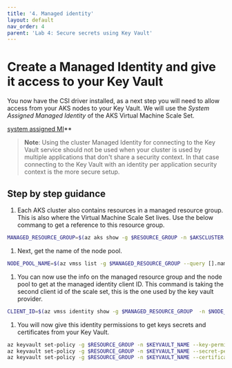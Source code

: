 ```yaml
---
title: '4. Managed identity'
layout: default
nav_order: 4
parent: 'Lab 4: Secure secrets using Key Vault'
---
```


# Create a Managed Identity and give it access to your Key Vault

You now have the CSI driver installed, as a next step you will need to allow access from your AKS nodes to your Key Vault. We will use the _System Assigned Managed Identity_ of the AKS Virtual Machine Scale Set.

[system assigned MI](https://docs.microsoft.com/en-us/azure/aks/csi-secrets-store-identity-access#use-a-system-assigned-managed-identity)**

> **Note**: Using the cluster Managed Identity for connecting to the Key Vault service should not be used when your cluster is used by multiple applications that don't share a security context. In that case connecting to the Key Vault with an identity per application security context is the more secure setup.

## Step by step guidance

1. Each AKS cluster also contains resources in a managed resource group. This is also where the Virtual Machine Scale Set lives. Use the below commang to get a reference to this resource group.

```bash
MANAGED_RESOURCE_GROUP=$(az aks show -g $RESOURCE_GROUP -n $AKSCLUSTER --query nodeResourceGroup --output tsv)
```

1. Next, get the name of the node pool.

```bash
NODE_POOL_NAME=$(az vmss list -g $MANAGED_RESOURCE_GROUP --query [].name --output tsv)
```

1. You can now use the info on the managed resource group and the node pool to get at the managed identity client ID. This command is taking the second client id of the scale set, this is the one used by the key vault provider.

```bash
CLIENT_ID=$(az vmss identity show -g $MANAGED_RESOURCE_GROUP  -n $NODE_POOL_NAME --query "userAssignedIdentities.*.clientId | [1]" -o tsv)
```

1. You will now give this identity permissions to get keys secrets and certificates from your Key Vault.

```bash
az keyvault set-policy -g $RESOURCE_GROUP -n $KEYVAULT_NAME --key-permissions get --spn $CLIENT_ID
az keyvault set-policy -g $RESOURCE_GROUP -n $KEYVAULT_NAME --secret-permissions get --spn $CLIENT_ID
az keyvault set-policy -g $RESOURCE_GROUP -n $KEYVAULT_NAME --certificate-permissions get --spn $CLIENT_ID
```
